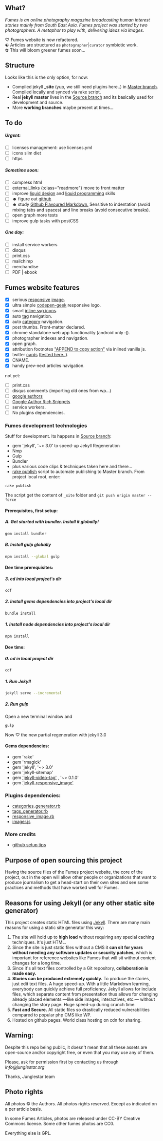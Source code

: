 ## What?_Fumes is an online photography magazine broadcasting human interest stories mainly from South East Asia.__Fumes project was started by two photographers. A metaphor to play with, delivering ideas via images._
♡ Fumes website is now refactored.  ☯ Articles are structured as `photographer`|`curator` symbiotic work.  ✿ This will bloom greener fumes soon...## StructureLooks like this is the only option, for now:
- Compiled jekyll **_site** (yup, we still need plugins here..) in [Master branch](https://github.com/fumes/fumes.github.io/tree/master). Compiled locally and synced via rake script.- Real **jekyll master** lives in the [Source branch](https://github.com/fumes/fumes.github.io/tree/source) and its basically used for development and source.- More **working branches** maybe present at times...## To do##### Urgent:

- [ ] licenses management: use licenses.yml
- [ ] icons slim diet
- [ ] https##### Sometime soon:- [ ] compress html
- [ ] external_links {:class="readmore"} move to front matter- [ ] improve [liquid design](https://github.com/Shopify/liquid/wiki/Liquid-for-Designers) and [liquid programming](https://github.com/Shopify/liquid/wiki/Liquid-for-Programmers) skills- [ ] ☻ figure out [github](https://help.github.com/)
- [ ] ☻ study [Github Flavoured Markdown.](https://help.github.com/articles/github-flavored-markdown) Sensitive to indentation (avoid mixing tabs and spaces) and line breaks (avoid consecutive breaks).- [ ] open graph more tests- [ ] improve gulp tasks with postCSS
##### One day:
- [ ] install service workers
- [ ] disqus
- [ ] print.css
- [ ] mailchimp
- [ ] merchandise
- [ ] PDF | ebook## Fumes website features   - [x] serious [responsive](https://github.com/wildlyinaccurate/jekyll-responsive-image) [image](https://github.com/BBC-News/Imager.js/).  - [x] ultra simple [codepen-geek](http://codepen.io/rokma/full/pJBXbg/) responsive logo.  - [x] smart [inline svg icons](https://github.com/eduardoboucas/eduardoboucas.github.io/tree/master/_includes/svg).  - [x] auto [tag](http://geoexamples.com/other/2015/06/04/Jekyll-tags-plugin-gh-pages.html) navigation.  - [x] auto [category](http://geoexamples.com/other/2015/06/04/Jekyll-tags-plugin-gh-pages.html) navigation.  - [x] post thumbs. Front-matter declared.  - [x] chrome standalone web app functionality (android only :().  - [x] photographer indexes and navigation.   - [x] open graph.  
- [x] attribution footnotes ["APPEND to copy action"](https://www.jitbit.com/alexblog/230-javascript-injecting-extra-info-to-copy-pasted-text/) via inlined vanilla js.  
- [x] twitter [cards](https://github.com/merlos/jekyll-auto-image#example-using-twitter-cards) ([tested here..](https://cards-dev.twitter.com/validator)).  - [x] CNAME.  - [x] handy prev-next articles navigation.

not yet:
- [ ] print.css  - [ ] disqus comments (importing old ones from wp...)  - [ ] [google authors](http://milanaryal.com/2015/integrating-social-meta-tags-into-jekyll/#integrating-google-authorship-into-jekyll)  - [ ] [Google Author Rich Snippets](http://davidensinger.com/2013/05/setting-up-google-author-rich-snippets/)  - [ ] service workers.  - [ ] No plugins dependencies.

### Fumes development technologies
Stuff for development. Its happens in [Source branch](https://github.com/fumes/fumes.github.io/tree/source):


- gem 'jekyll', '~> 3.0' to speed-up Jekyll Regeneration
- Nmp
- Gulp
- Bundler
- plus various code clips & techniques taken here and there...  
- [rake publish](http://ixti.net/software/2013/01/28/using-jekyll-plugins-on-github-pages.html) script to automate publishing to Master branch. From project local root, enter:

```sh
rake publish
```
The script get the content of `_site` folder and `git push origin master --force`

#### Prerequisites, first setup:

##### A. Get started with bundler. Install it globally!
```sh
gem install bundler```

##### B. Install gulp globally
```sh
npm install --global gulp
```

#### Dev time prerequisites:

##### 3. cd into local project's dir
```sh
cdf
```
##### 2. Install gems dependencies into project's local dir
```sh
bundle install
```
##### 1. Install node dependencies into project's local dir
```sh
npm install
```

#### Dev time:

##### 0. cd in local project dir
```sh
cdf

```

##### 1. Run Jekyll
```sh
jekyll serve --incremental
```

##### 2. Run gulp
Open a new terminal window and

```sh
gulp
```
Now ♡ the new partial regeneration with jekyll 3.0
#### Gems dependencies:

- gem 'rake'
- gem 'rmagick'
- gem 'jekyll', '~> 3.0'
- gem 'jekyll-sitemap'
- gem ['jekyll-video-tag'](https://github.com/danbee/jekyll-video-tag ) , '~> 0.1.0'
- gem ['jekyll-responsive_image'](https://github.com/wildlyinaccurate/jekyll-responsive-image)### Plugins dependencies:
- [categories_generator.rb](http://geoexamples.com/other/2015/06/04/Jekyll-tags-plugin-gh-pages.html)
- [tags_generator.rb](http://geoexamples.com/other/2015/06/04/Jekyll-tags-plugin-gh-pages.html)
- [responsive_image.rb](https://github.com/wildlyinaccurate/jekyll-responsive-image)
- [imager.js](https://github.com/BBC-News/Imager.js/)### More credits- [github setup tips](http://ixti.net/software/2013/01/28/using-jekyll-plugins-on-github-pages.html)

## Purpose of open sourcing this project

Having the source files of the Fumes project website, the core of the project, out in the open will allow other people or organizations that want to produce journalism to get a head-start on their own sites and see some practices and methods that have worked well for Fumes.

## Reasons for using Jekyll (or any other static site generator)

This project creates static HTML files using [Jekyll](http://jekyllrb.com/). There are many main reasons for using a static site generator this way:

1. The site will hold up to **high load** without requiring any special caching techniques. It's just HTML.
2. Since the site is just static files without a CMS it **can sit for years without needing any software updates or security patches**, which is important for reference websites like Fumes that will sit without content changes for a long time.
3. Since it's all text files controlled by a Git repository, **collaboration is made easy.**
4. **Stories can be produced extremely quickly.** To produce the stories, just edit text files. A huge speed-up. With a little Markdown learning, everybody can quickly achieve full proficiency. Jekyll allows for include files, which separate content from presentation thus allows for changing already placed elements —like side images, interactives, etc.— without changing the story page. Huge speed-up during crunch time.
5. **Fast and Secure.** All static files so drastically reduced vulnerabilities compared to popular php CMS like WP.
6. Hosted on github pages. World class hosting on cdn for sharing.


## Warning:

Despite this repo being public, it doesn't mean that all these assets are open-source and/or copyright free, or even that you may use any of them.

Please, ask for permission first by contacting us through _info@junglestar.org_

Thanks, Junglestar team

## Photo rightsAll photos © the Authors. All photos rights reserved. Except as indicated on a per article basis.  

In some Fumes Articles, photos are released under CC-BY Creative Commons license.
Some other fumes photos are CC0.

Everything else is GPL.